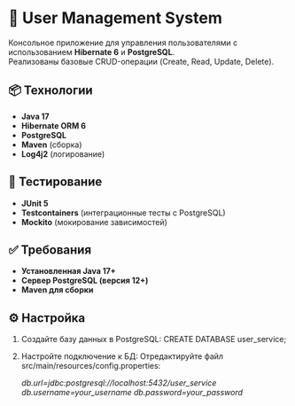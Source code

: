 # 🚀 User Management System

Консольное приложение для управления пользователями с использованием **Hibernate 6** и **PostgreSQL**.  
Реализованы базовые CRUD-операции (Create, Read, Update, Delete).

## 📦 Технологии
- **Java 17**
- **Hibernate ORM 6**
- **PostgreSQL**
- **Maven** (сборка)
- **Log4j2** (логирование)

## 🧪 Тестирование

- **JUnit 5**
- **Testcontainers** (интеграционные тесты с PostgreSQL)
- **Mockito** (мокирование зависимостей)

## ✅ Требования
- **Установленная Java 17+**
- **Сервер PostgreSQL (версия 12+)**
- **Maven для сборки**

## ⚙️ Настройка
1. Создайте базу данных в PostgreSQL:
   CREATE DATABASE user_service;
2. Настройте подключение к БД:
Отредактируйте файл src/main/resources/config.properties:

   *db.url=jdbc:postgresql://localhost:5432/user_service*
   *db.username=your_username*
   *db.password=your_password*

